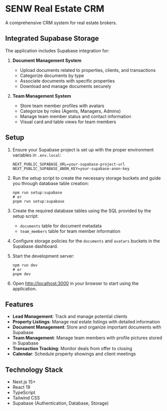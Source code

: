 # SENW Real Estate CRM

A comprehensive CRM system for real estate brokers.

## Integrated Supabase Storage

The application includes Supabase integration for:

1. **Document Management System**
   - Upload documents related to properties, clients, and transactions
   - Categorize documents by type
   - Associate documents with specific properties
   - Download and manage documents securely

2. **Team Management System**
   - Store team member profiles with avatars
   - Categorize by roles (Agents, Managers, Admins)
   - Manage team member status and contact information
   - Visual card and table views for team members

## Setup

1. Ensure your Supabase project is set up with the proper environment variables in `.env.local`:
   ```
   NEXT_PUBLIC_SUPABASE_URL=your-supabase-project-url
   NEXT_PUBLIC_SUPABASE_ANON_KEY=your-supabase-anon-key
   ```

2. Run the setup script to create the necessary storage buckets and guide you through database table creation:
   ```
   npm run setup:supabase
   # or
   pnpm run setup:supabase
   ```

3. Create the required database tables using the SQL provided by the setup script:
   - `documents` table for document metadata
   - `team_members` table for team member information

4. Configure storage policies for the `documents` and `avatars` buckets in the Supabase dashboard.

5. Start the development server:
   ```
   npm run dev
   # or
   pnpm dev
   ```

6. Open [http://localhost:3000](http://localhost:3000) in your browser to start using the application.

## Features

- **Lead Management**: Track and manage potential clients
- **Property Listings**: Manage real estate listings with detailed information
- **Document Management**: Store and organize important documents with Supabase
- **Team Management**: Manage team members with profile pictures stored in Supabase
- **Transaction Tracking**: Monitor deals from offer to closing
- **Calendar**: Schedule property showings and client meetings

## Technology Stack

- Next.js 15+
- React 19
- TypeScript
- Tailwind CSS
- Supabase (Authentication, Database, Storage) 
